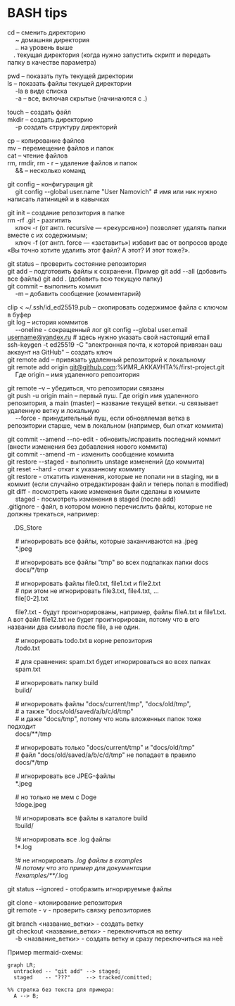 # BASH tips<br>

cd – сменить директорию<br>
&emsp; ~ домашняя директория<br>
&emsp; .. на уровень выше<br>
&emsp;. текущая директория (когда нужно запустить скрипт и передать папку в качестве параметра)<br>

pwd – показать путь текущей директории<br>
ls – показать файлы текущей директории<br>
&emsp; -la в виде списка<br>
&emsp; -а – все, включая скрытые (начинаются с .)<br>

touch – создать файл<br>
mkdir – создать директорию<br>
&emsp; -p создать структуру директорий<br>

cp – копирование файлов<br>
mv – перемещение файлов и папок<br>
cat – чтение файлов<br>
rm, rmdir, rm - r – удаление файлов и папок<br>
&emsp; && – несколько команд<br>

git config – конфигурация git<br>
&emsp; git config --global user.name "User Namovich" # имя или ник нужно написать латиницей и в  кавычках<br>

git init – создание репозитория в папке<br>
rm -rf .git - разгитить<br>
&emsp; ключ -r (от англ. recursive — «рекурсивно») позволяет удалять папки вместе с их содержимым;<br>
&emsp; ключ -f (от англ. force — «заставить») избавит вас от вопросов вроде «Вы точно хотите удалить этот файл? А этот? И этот тоже?».<br>

git status – проверить состояние репозитория<br>
git add – подготовить файлы к сохранени. Пример git add --all (добавить все файлы) git add . (добавить всю текущую папку)<br>
git commit – выполнить коммит<br>
&emsp; -m – добавить сообщение (комментарий)<br>

clip < ~/.ssh/id_ed25519.pub – скопировать содержимое файла с ключом в буфер<br>
git log – история коммитов<br>
&emsp; --oneline - сокращенный лог
git config --global user.email username@yandex.ru # здесь нужно указать свой настоящий email<br>
ssh-keygen -t ed25519 -C "электронная почта, к которой привязан ваш аккаунт на GitHub" – создать ключ<br>
git remote add – привязать удаленный репозиторий к локальному<br>
git remote add origin git@github.com:%ИМЯ_АККАУНТА%/first-project.git<br>
&emsp; Где origin – имя удаленного репозитория<br>

git remote –v – убедиться, что репозитории связаны<br>
git push -u origin main – первый пуш. Где origin имя удаленного репозитория, а main (master) – название текущей ветки. -u связывает удаленную ветку и локальную<br>
&emsp; --force - принудительный пуш, если обновляемая ветка в репозитории старше, чем в локальном (например, был откат коммита)

git commit --amend --no-edit  - обновить/исправить последний коммит (внести изменения без добавления нового коммита)<br>
git commit --amend -m - изменить сообщение коммита<br>
git restore --staged <file> - выполнить unstage изменений (до коммита)<br>
git reset --hard <commit hash> - откат к указанному коммиту<br>
git restore <file> - откатить изменения, которые не попали ни в staging, ни в коммит (если случайно отредактирован файл и теперь попал в modified)<br>
git diff - посмотреть какие изменения были сделаны в коммите<br>
&emsp; staged - посмотреть изменения в staged (после add)<br>
.gitignore - файл, в котором можно перечислить файлы, которые не должны трекаться, например:<br>

&emsp;.DS_Store<br>

&emsp; # игнорировать все файлы, которые заканчиваются на .jpeg<br>
&emsp; *.jpeg<br>

&emsp; # игнорировать все файлы "tmp" во всех подпапках папки docs<br>
&emsp; docs/*/tmp<br>

&emsp; # игнорировать файлы file0.txt, file1.txt и file2.txt<br>
&emsp; # при этом не игнорировать file3.txt, file4.txt, ...<br>
&emsp; file[0-2].txt <br>

&emsp; file?.txt - будут проигнорированы, например, файлы fileA.txt и file1.txt. А вот файл file12.txt не будет проигнорирован, потому что в его названии два символа после file, а не один.<br>

&emsp; # игнорировать todo.txt в корне репозитория<br>
&emsp; /todo.txt<br>

&emsp; # для сравнения: spam.txt будет игнорироваться во всех папках<br>
&emsp; spam.txt<br>

&emsp; # игнорировать папку build<br>
&emsp; build/ <br>

&emsp; # игнорировать файлы "docs/current/tmp", "docs/old/tmp",<br>
&emsp; # а также "docs/old/saved/a/b/c/d/tmp"<br>
&emsp; # и даже "docs/tmp", потому что ноль вложенных папок тоже подходит<br>
&emsp; docs/**/tmp<br>

&emsp; # игнорировать только "docs/current/tmp" и "docs/old/tmp"<br>
&emsp; # файл "docs/old/saved/a/b/c/d/tmp" не попадает в правило<br>
&emsp; docs/*/tmp <br>

&emsp; # игнорировать все JPEG-файлы<br>
&emsp; *.jpeg<br>

&emsp; # но только не мем с Doge<br>
&emsp; !doge.jpeg <br>

&emsp; !# игнорировать все файлы в каталоге build<br>
&emsp; !build/<br>

&emsp; !# игнорировать все .log файлы<br>
&emsp; !*.log<br>
 
&emsp; !# не игнорировать *.log файлы в examples<br>
&emsp; !# потому что это пример для документации<br>
&emsp; !!examples/**/*.log <br>

git status --ignored - отобразить игнорируемые файлы<br>

git clone - клонирование репозитория<br>
git remote - v - проверить связку репозиториев<br>

git branch <название_ветки> - создать ветку<br>
git checkout <название_ветки> - переключиться на ветку<br>
&emsp; -b <название_ветки> - создать ветку и сразу переключиться на неё 

Пример mermaid-схемы:<br>


```mermaid
graph LR;
  untracked -- "git add" --> staged;
  staged    -- "???"     --> tracked/comitted;

%% стрелка без текста для примера: 
  A --> B;
``` 
